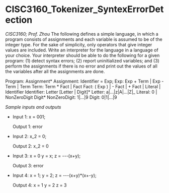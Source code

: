 # CISC3160_Tokenizer_SyntexErrorDetection

*CISC3160; Prof. Zhou*
The following defines a simple language, in which a program consists of assignments and each variable is assumed to be of the integer type. For the sake of simplicity, only operators that give integer values are included. Write an interpreter for the language in a language of your choice. Your interpreter should be able to do the following for a given program: (1) detect syntax errors; (2) report uninitialized variables; and (3) perform the assignments if there is no error and print out the values of all the variables after all the assignments are done.

Program:
	Assignment*
Assignment:
	Identifier = Exp;
Exp: 
	Exp + Term | Exp - Term | Term
Term:
	Term * Fact  | Fact
Fact:
	( Exp ) | - Fact | + Fact | Literal | Identifier
Identifier:
     	Letter [Letter | Digit]*
Letter:
	a|...|z|A|...|Z|_
Literal:
	0 | NonZeroDigit Digit*
NonZeroDigit:
	1|...|9
Digit:
	0|1|...|9

*Sample inputs and outputs*

- Input 1:
  x = 001;

  Output 1:
  error

- Input 2:
  x_2 = 0;

  Output 2:
  x_2 = 0

- Input 3:
  x = 0
  y = x;
  z = ---(x+y);

  Output 3:
  error

- Input 4:
  x = 1;
  y = 2;
  z = ---(x+y)*(x+-y);

  Output 4:
  x = 1
  y = 2
  z = 3

